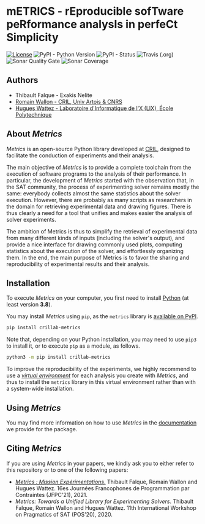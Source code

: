 # mETRICS - rEproducible sofTware peRformance analysIs in perfeCt Simplicity

[![License](https://img.shields.io/pypi/l/crillab-metrics)](LICENSE.md)
![PyPI - Python Version](https://img.shields.io/pypi/pyversions/crillab-metrics)
![PyPI - Status](https://img.shields.io/pypi/status/crillab-metrics)
![Travis (.org)](https://img.shields.io/travis/crillab/metrics)
![Sonar Quality Gate](https://img.shields.io/sonar/quality_gate/crillab_metrics?server=https%3A%2F%2Fsonarcloud.io)
![Sonar Coverage](https://img.shields.io/sonar/coverage/crillab_metrics?server=https%3A%2F%2Fsonarcloud.io)

## Authors

- Thibault Falque - Exakis Nelite
- [Romain Wallon - CRIL, Univ Artois & CNRS](https://www.cril.univ-artois.fr/~wallon) 
- [Hugues Wattez - Laboratoire d'Informatique de l'X (LIX), École Polytechnique](https://hwattez.github.io/markdown-cv/)

## About *Metrics*

*Metrics* is an open-source Python library developed at
[CRIL](http://www.cril.fr), designed to facilitate the conduction of
experiments and their analysis.

The main objective of *Metrics* is to provide a complete toolchain from
the execution of software programs to the analysis of their performance.
In particular, the development of *Metrics* started with the observation
that, in the SAT community, the process of experimenting solver remains
mostly the same: everybody collects almost the same statistics about the
solver execution.
However, there are probably as many scripts as researchers in the domain
for retrieving experimental data and drawing figures.
There is thus clearly a need for a tool that unifies and makes easier the
analysis of solver experiments.

The ambition of Metrics is thus to simplify the retrieval of experimental data
from many different kinds of inputs (including the solver's output), and
provide a nice interface for drawing commonly used plots, computing statistics
about the execution of the solver, and effortlessly organizing them.
In the end, the main purpose of Metrics is to favor the sharing and
reproducibility of experimental results and their analysis.

## Installation

To execute *Metrics* on your computer, you first need to install
[Python](https://www.python.org/downloads/) (at least version **3.8**).

You may install *Metrics* using `pip`, as the `metrics` library is
[available on PyPI](https://pypi.org/project/crillab-metrics/).

```bash
pip install crillab-metrics
```

Note that, depending on your Python installation, you may need to use `pip3`
to install it, or to execute `pip` as a module, as follows.

```bash
python3 -m pip install crillab-metrics
```

To improve the reproducibility of the experiments, we highly recommend to use
a [*virtual environment*](https://docs.python.org/3/tutorial/venv.html) for
each analysis you create with *Metrics*, and thus to install the `metrics`
library in this virtual environment rather than with a system-wide
installation.

## Using *Metrics*

You may find more information on how to use *Metrics* in the
[documentation](https://metrics.readthedocs.io) we provide for the package.

## Citing *Metrics*

If you are using *Metrics* in your papers, we kindly ask you to either refer to
this repository or to one of the following papers:

+ [*Metrics : Mission Expérimentations*.](https://hal.archives-ouvertes.fr/hal-03295285/document)
  Thibault Falque, Romain Wallon and Hugues Wattez.
  16es Journées Francophones de Programmation par Contraintes (JFPC'21), 2021.
+ *Metrics: Towards a Unified Library for Experimenting Solvers*.
  Thibault Falque, Romain Wallon and Hugues Wattez.
  11th International Workshop on Pragmatics of SAT (POS'20), 2020.
